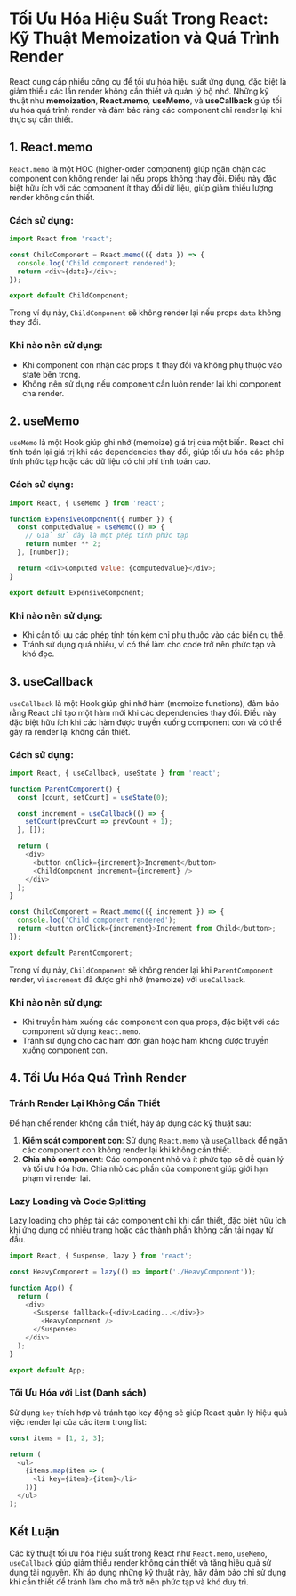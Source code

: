 # Tối Ưu Hóa Hiệu Suất Trong React: Kỹ Thuật Memoization và Quá Trình Render

React cung cấp nhiều công cụ để tối ưu hóa hiệu suất ứng dụng, đặc biệt là giảm thiểu các lần render không cần thiết và quản lý bộ nhớ. Những kỹ thuật như **memoization**, **React.memo**, **useMemo**, và **useCallback** giúp tối ưu hóa quá trình render và đảm bảo rằng các component chỉ render lại khi thực sự cần thiết.

## 1. **React.memo**

`React.memo` là một HOC (higher-order component) giúp ngăn chặn các component con không render lại nếu props không thay đổi. Điều này đặc biệt hữu ích với các component ít thay đổi dữ liệu, giúp giảm thiểu lượng render không cần thiết.

### Cách sử dụng:

```javascript
import React from 'react';

const ChildComponent = React.memo(({ data }) => {
  console.log('Child component rendered');
  return <div>{data}</div>;
});

export default ChildComponent;
```

Trong ví dụ này, `ChildComponent` sẽ không render lại nếu props `data` không thay đổi.

### Khi nào nên sử dụng:

- Khi component con nhận các props ít thay đổi và không phụ thuộc vào state bên trong.
- Không nên sử dụng nếu component cần luôn render lại khi component cha render.

## 2. **useMemo**

`useMemo` là một Hook giúp ghi nhớ (memoize) giá trị của một biến. React chỉ tính toán lại giá trị khi các dependencies thay đổi, giúp tối ưu hóa các phép tính phức tạp hoặc các dữ liệu có chi phí tính toán cao.

### Cách sử dụng:

```javascript
import React, { useMemo } from 'react';

function ExpensiveComponent({ number }) {
  const computedValue = useMemo(() => {
    // Giả sử đây là một phép tính phức tạp
    return number ** 2;
  }, [number]);

  return <div>Computed Value: {computedValue}</div>;
}

export default ExpensiveComponent;
```

### Khi nào nên sử dụng:

- Khi cần tối ưu các phép tính tốn kém chỉ phụ thuộc vào các biến cụ thể.
- Tránh sử dụng quá nhiều, vì có thể làm cho code trở nên phức tạp và khó đọc.

## 3. **useCallback**

`useCallback` là một Hook giúp ghi nhớ hàm (memoize functions), đảm bảo rằng React chỉ tạo một hàm mới khi các dependencies thay đổi. Điều này đặc biệt hữu ích khi các hàm được truyền xuống component con và có thể gây ra render lại không cần thiết.

### Cách sử dụng:

```javascript
import React, { useCallback, useState } from 'react';

function ParentComponent() {
  const [count, setCount] = useState(0);

  const increment = useCallback(() => {
    setCount(prevCount => prevCount + 1);
  }, []);

  return (
    <div>
      <button onClick={increment}>Increment</button>
      <ChildComponent increment={increment} />
    </div>
  );
}

const ChildComponent = React.memo(({ increment }) => {
  console.log('Child component rendered');
  return <button onClick={increment}>Increment from Child</button>;
});

export default ParentComponent;
```

Trong ví dụ này, `ChildComponent` sẽ không render lại khi `ParentComponent` render, vì `increment` đã được ghi nhớ (memoize) với `useCallback`.

### Khi nào nên sử dụng:

- Khi truyền hàm xuống các component con qua props, đặc biệt với các component sử dụng `React.memo`.
- Tránh sử dụng cho các hàm đơn giản hoặc hàm không được truyền xuống component con.

## 4. **Tối Ưu Hóa Quá Trình Render**

### Tránh Render Lại Không Cần Thiết

Để hạn chế render không cần thiết, hãy áp dụng các kỹ thuật sau:

1. **Kiểm soát component con**: Sử dụng `React.memo` và `useCallback` để ngăn các component con không render lại khi không cần thiết.
2. **Chia nhỏ component**: Các component nhỏ và ít phức tạp sẽ dễ quản lý và tối ưu hóa hơn. Chia nhỏ các phần của component giúp giới hạn phạm vi render lại.

### Lazy Loading và Code Splitting

Lazy loading cho phép tải các component chỉ khi cần thiết, đặc biệt hữu ích khi ứng dụng có nhiều trang hoặc các thành phần không cần tải ngay từ đầu.

```javascript
import React, { Suspense, lazy } from 'react';

const HeavyComponent = lazy(() => import('./HeavyComponent'));

function App() {
  return (
    <div>
      <Suspense fallback={<div>Loading...</div>}>
        <HeavyComponent />
      </Suspense>
    </div>
  );
}

export default App;
```

### Tối Ưu Hóa với List (Danh sách)

Sử dụng `key` thích hợp và tránh tạo key động sẽ giúp React quản lý hiệu quả việc render lại của các item trong list:

```javascript
const items = [1, 2, 3];

return (
  <ul>
    {items.map(item => (
      <li key={item}>{item}</li>
    ))}
  </ul>
);
```

## Kết Luận

Các kỹ thuật tối ưu hóa hiệu suất trong React như `React.memo`, `useMemo`, `useCallback` giúp giảm thiểu render không cần thiết và tăng hiệu quả sử dụng tài nguyên. Khi áp dụng những kỹ thuật này, hãy đảm bảo chỉ sử dụng khi cần thiết để tránh làm cho mã trở nên phức tạp và khó duy trì.
